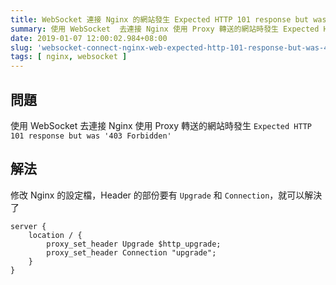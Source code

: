 ```yaml
---
title: WebSocket 連接 Nginx 的網站發生 Expected HTTP 101 response but was '403 Forbidden'
summary: 使用 WebSocket  去連接 Nginx 使用 Proxy 轉送的網站時發生 Expected HTTP 101 response but was '403 Forbidden'
date: 2019-01-07 12:00:02.984+08:00
slug: 'websocket-connect-nginx-web-expected-http-101-response-but-was-403-forbidden'
tags: [ nginx, websocket ]
---
```


## 問題

使用 WebSocket 去連接 Nginx 使用 Proxy 轉送的網站時發生 `Expected HTTP 101 response but was '403 Forbidden'`

## 解法

修改 Nginx 的設定檔，Header 的部份要有 `Upgrade` 和 `Connection`，就可以解決了

```shell
server {
	location / {
		proxy_set_header Upgrade $http_upgrade;
		proxy_set_header Connection "upgrade";
	}
}
```